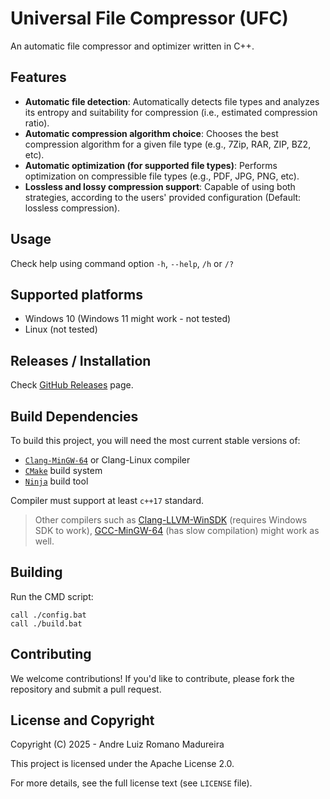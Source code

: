 
# Universal File Compressor (UFC)

An automatic file compressor and optimizer written in C++.

## Features

- **Automatic file detection**: Automatically detects file types and analyzes its entropy and suitability for compression (i.e., estimated compression ratio).
- **Automatic compression algorithm choice**: Chooses the best compression algorithm for a given file type (e.g., 7Zip, RAR, ZIP, BZ2, etc).
- **Automatic optimization (for supported file types)**: Performs optimization on compressible file types (e.g., PDF, JPG, PNG, etc).
- **Lossless and lossy compression support**: Capable of using both strategies, according to the users' provided configuration (Default: lossless compression).

## Usage

Check help using command option `-h`, `--help`, `/h` or `/?`

## Supported platforms

- Windows 10 (Windows 11 might work - not tested)
- Linux (not tested)

## Releases / Installation

Check [GitHub Releases](https://github.com/andre-romano/ufc_compressor/releases) page.

## Build Dependencies

To build this project, you will need the most current stable versions of:
- [``Clang-MinGW-64``](https://www.mingw-w64.org/downloads/) or Clang-Linux compiler
- [`CMake`](https://cmake.org/download/) build system
- [`Ninja`](https://github.com/ninja-build/ninja/releases/) build tool 
   
Compiler must support at least `c++17` standard.
> Other compilers such as [Clang-LLVM-WinSDK](https://github.com/llvm/llvm-project/releases) (requires Windows SDK to work), [GCC-MinGW-64]() (has slow compilation) might work as well.

## Building

Run the CMD script:

```batch
call ./config.bat
call ./build.bat
```

## Contributing

We welcome contributions! If you'd like to contribute, please fork the repository and submit a pull request.

## License and Copyright

Copyright (C) 2025 - Andre Luiz Romano Madureira

This project is licensed under the Apache License 2.0.  

For more details, see the full license text (see ``LICENSE`` file).
